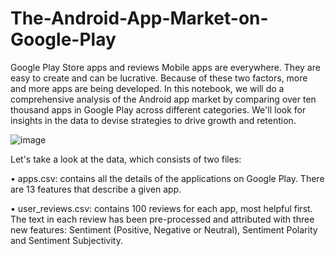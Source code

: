 # The-Android-App-Market-on-Google-Play
Google Play Store apps and reviews
Mobile apps are everywhere. They are easy to create and can be lucrative. Because of these two factors, more and more apps are being developed. In this notebook, we will do a comprehensive analysis of the Android app market by comparing over ten thousand apps in Google Play across different categories. We'll look for insights in the data to devise strategies to drive growth and retention.

![image](https://user-images.githubusercontent.com/71688560/203477168-f87381f5-258d-4fea-83c7-9f7791bf17d9.png)

Let's take a look at the data, which consists of two files:

• apps.csv: contains all the details of the applications on Google Play. There are 13 features that describe a given app.

• user_reviews.csv: contains 100 reviews for each app, most helpful first. The text in each review has been pre-processed and attributed with three new features: Sentiment (Positive, Negative or Neutral), Sentiment Polarity and Sentiment Subjectivity.
